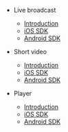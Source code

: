 * Live broadcast
  * [Introduction](en-uk/Introduction_Live.md)
  * [iOS SDK](en-uk/iOS_Live.md)
  * [Android SDK](en-uk/Android_Live.md)

* Short video 
  * [Introduction](en-uk/Introduction_ShortVideo.md)
  * [iOS SDK](en-uk/iOS_ShortVideo.md)
  * [Android SDK](en-uk/Android_ShortVideo.md)

* Player
  * [Introduction](en-uk/Introduction_Player.md)
  * [iOS SDK](en-uk/iOS_Player.md)
  * [Android SDK](en-uk/Android_Player.md)
